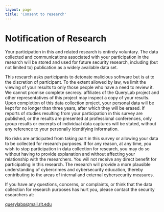 ```yaml
---
layout: page
title: 'Consent to research'
---
```

# Notification of Research

Your participation in this and related research is entirely voluntary. The data collected and communications associated with your participation in the research will be stored and used for future security research, including (but not limited to) publication as a widely available data set.

This research asks participants to detonate malicious sofrware but is at to the discretion of participant. To the extent allowed by law, we limit the viewing of your results to only those people who have a need to review it. We cannot promise complete secrecy. affiliates of the QueryLab project and other representatives of this project may inspect a copy of your results. Upon completion of this data collection project, your personal data will be kept for no longer than three years, after which they will be erased.  If reports of studies resulting from your participation in this survey are published, or the results are presented at professional conferences, only group results or excerpts of individual data captures will be stated, without any reference to your personally identifying information.

No risks are anticipated from taking part in this survey or allowing your data to be collected for research purposes.  If for any reason, at any time, you wish to stop participation in data collection for research, you may do so without having to provide explanation and without affecting your relationship with the researchers. You will not receive any direct benefit for participating in this research. The research will provide a more plausible understanding of cybercrimes and cybersecurity education, thereby contributing to the areas of internal and external cybersecurity measures.

If you have any questions, concerns, or complaints, or think that the data collection for research purposes has hurt you, please contact the security esearchers at:

querylabs@mail.rit.edu